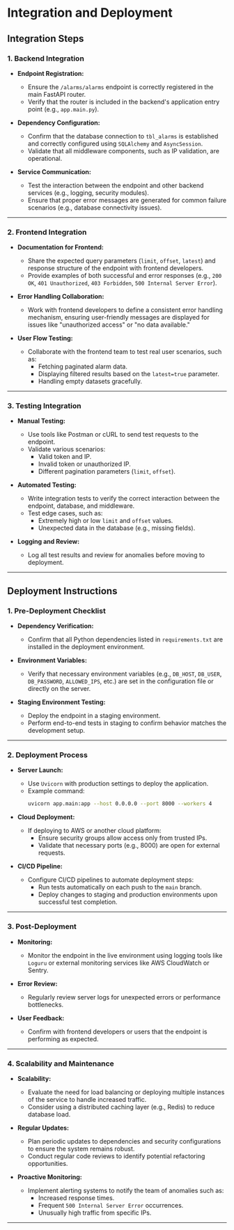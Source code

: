 # **Integration and Deployment**

## **Integration Steps**

### **1. Backend Integration**
- **Endpoint Registration:**
  - Ensure the `/alarms/alarms` endpoint is correctly registered in the main FastAPI router.
  - Verify that the router is included in the backend's application entry point (e.g., `app.main.py`).
  
- **Dependency Configuration:**
  - Confirm that the database connection to `tbl_alarms` is established and correctly configured using `SQLAlchemy` and `AsyncSession`.
  - Validate that all middleware components, such as IP validation, are operational.

- **Service Communication:**
  - Test the interaction between the endpoint and other backend services (e.g., logging, security modules).
  - Ensure that proper error messages are generated for common failure scenarios (e.g., database connectivity issues).

---

### **2. Frontend Integration**
- **Documentation for Frontend:**
  - Share the expected query parameters (`limit`, `offset`, `latest`) and response structure of the endpoint with frontend developers.
  - Provide examples of both successful and error responses (e.g., `200 OK`, `401 Unauthorized`, `403 Forbidden`, `500 Internal Server Error`).

- **Error Handling Collaboration:**
  - Work with frontend developers to define a consistent error handling mechanism, ensuring user-friendly messages are displayed for issues like "unauthorized access" or "no data available."

- **User Flow Testing:**
  - Collaborate with the frontend team to test real user scenarios, such as:
    - Fetching paginated alarm data.
    - Displaying filtered results based on the `latest=true` parameter.
    - Handling empty datasets gracefully.

---

### **3. Testing Integration**
- **Manual Testing:**
  - Use tools like Postman or cURL to send test requests to the endpoint.
  - Validate various scenarios:
    - Valid token and IP.
    - Invalid token or unauthorized IP.
    - Different pagination parameters (`limit`, `offset`).
  
- **Automated Testing:**
  - Write integration tests to verify the correct interaction between the endpoint, database, and middleware.
  - Test edge cases, such as:
    - Extremely high or low `limit` and `offset` values.
    - Unexpected data in the database (e.g., missing fields).

- **Logging and Review:**
  - Log all test results and review for anomalies before moving to deployment.

---

## **Deployment Instructions**

### **1. Pre-Deployment Checklist**
- **Dependency Verification:**
  - Confirm that all Python dependencies listed in `requirements.txt` are installed in the deployment environment.
  
- **Environment Variables:**
  - Verify that necessary environment variables (e.g., `DB_HOST`, `DB_USER`, `DB_PASSWORD`, `ALLOWED_IPS`, etc.) are set in the configuration file or directly on the server.

- **Staging Environment Testing:**
  - Deploy the endpoint in a staging environment.
  - Perform end-to-end tests in staging to confirm behavior matches the development setup.

---

### **2. Deployment Process**
- **Server Launch:**
  - Use `Uvicorn` with production settings to deploy the application.
  - Example command:
    ```bash
    uvicorn app.main:app --host 0.0.0.0 --port 8000 --workers 4
    ```
  
- **Cloud Deployment:**
  - If deploying to AWS or another cloud platform:
    - Ensure security groups allow access only from trusted IPs.
    - Validate that necessary ports (e.g., 8000) are open for external requests.

- **CI/CD Pipeline:**
  - Configure CI/CD pipelines to automate deployment steps:
    - Run tests automatically on each push to the `main` branch.
    - Deploy changes to staging and production environments upon successful test completion.

---

### **3. Post-Deployment**
- **Monitoring:**
  - Monitor the endpoint in the live environment using logging tools like `Loguru` or external monitoring services like AWS CloudWatch or Sentry.
  
- **Error Review:**
  - Regularly review server logs for unexpected errors or performance bottlenecks.
  
- **User Feedback:**
  - Confirm with frontend developers or users that the endpoint is performing as expected.

---

### **4. Scalability and Maintenance**
- **Scalability:**
  - Evaluate the need for load balancing or deploying multiple instances of the service to handle increased traffic.
  - Consider using a distributed caching layer (e.g., Redis) to reduce database load.

- **Regular Updates:**
  - Plan periodic updates to dependencies and security configurations to ensure the system remains robust.
  - Conduct regular code reviews to identify potential refactoring opportunities.

- **Proactive Monitoring:**
  - Implement alerting systems to notify the team of anomalies such as:
    - Increased response times.
    - Frequent `500 Internal Server Error` occurrences.
    - Unusually high traffic from specific IPs.

---
